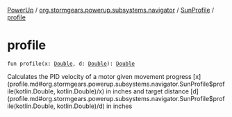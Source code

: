 [PowerUp](../../index.md) / [org.stormgears.powerup.subsystems.navigator](../index.md) / [SunProfile](index.md) / [profile](./profile.md)

# profile

`fun profile(x: `[`Double`](https://kotlinlang.org/api/latest/jvm/stdlib/kotlin/-double/index.html)`, d: `[`Double`](https://kotlinlang.org/api/latest/jvm/stdlib/kotlin/-double/index.html)`): `[`Double`](https://kotlinlang.org/api/latest/jvm/stdlib/kotlin/-double/index.html)

Calculates the PID velocity of a motor given movement progress [x](profile.md#org.stormgears.powerup.subsystems.navigator.SunProfile$profile(kotlin.Double, kotlin.Double)/x) in inches and target distance [d](profile.md#org.stormgears.powerup.subsystems.navigator.SunProfile$profile(kotlin.Double, kotlin.Double)/d) in inches

